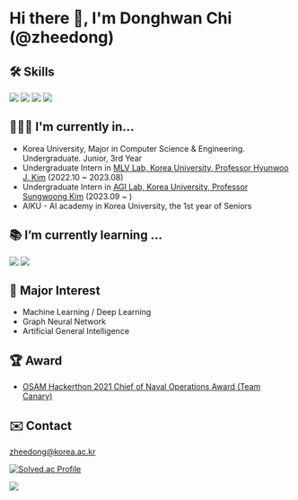 # Hi there 👋, I'm Donghwan Chi (@zheedong)
## 🛠️ Skills
<img src="https://img.shields.io/badge/PyTorch-EE4C2C?style=flat-square&logo=PyTorch&logoColor=white"/> <img src="https://img.shields.io/badge/Python-3776AB?style=flat-square&logo=Python&logoColor=white"/> <img src="https://img.shields.io/badge/C-A8B9CC?style=flat-square&logo=C&logoColor=white"/> <img src="https://img.shields.io/badge/OCaml-EC6813?style=flat-square&logo=OCaml&logoColor=white"/> 

## 🧑🏻‍🎓 I'm currently in...
* Korea University, Major in Computer Science & Engineering. Undergraduate. Junior, 3rd Year
* Undergraduate Intern in [MLV Lab, Korea University, Professor Hyunwoo J. Kim](https://mlv.korea.ac.kr) (2022.10 ~ 2023.08)
* Undergraduate Intern in [AGI Lab, Korea University, Professor Sungwoong Kim](https://agi.korea.ac.kr) (2023.09 ~ )
* AIKU - AI academy in Korea University, the 1st year of Seniors

## 📚 I’m currently learning ...  
<img src="https://img.shields.io/badge/PyTorch-EE4C2C?style=flat-square&logo=PyTorch&logoColor=white"/> <img src="https://img.shields.io/badge/Python-3776AB?style=flat-square&logo=Python&logoColor=white"/>

## 🤔 Major Interest
* Machine Learning / Deep Learning
* Graph Neural Network
* Artificial General Intelligence

## 🏆 Award
* [OSAM Hackerthon 2021 Chief of Naval Operations Award (Team Canary)](https://osam.kr/hackathon/awards?m=v&wdnId=86)

## ✉️ Contact
[zheedong@korea.ac.kr](mailto:zheedong@korea.ac.kr)


[![Solved.ac Profile](http://mazassumnida.wtf/api/v2/generate_badge?boj=zheedong)](https://solved.ac/zheedong/)

<picture>
<source 
  srcset="https://github-readme-stats.vercel.app/api?username=zheedong&show_icons=true&theme=dark"
  media="(prefers-color-scheme: dark)"
/>
<source
  srcset="https://github-readme-stats.vercel.app/api?username=zheedong&show_icons=true"
  media="(prefers-color-scheme: light), (prefers-color-scheme: no-preference)"
/>
<img src="https://github-readme-stats.vercel.app/api?username=zheedong&show_icons=true" />
</picture>
